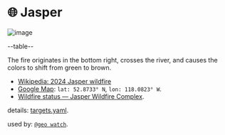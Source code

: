 # 🌐 Jasper

![image](https://kamangir-public.s3.ca-central-1.amazonaws.com/geo-watch-2024-09-06-Jasper-a/geo-watch-2024-09-06-Jasper-a-2X.gif?raw=true&random=mJahtfyzlU0VkVYT)

--table--

The fire originates in the bottom right, crosses the river, and causes the colors to shift from green to brown.

- [Wikipedia: 2024 Jasper wildfire](https://en.wikipedia.org/wiki/2024_Jasper_wildfire)
- [Google Map](https://maps.app.goo.gl/o5tGW4tH5S6j4vso9): `lat: 52.8733° N`, `lon: 118.0823° W`.
- [Wildfire status — Jasper Wildfire Complex](https://parks.canada.ca/pn-np/ab/jasper/visit/feu-alert-fire/feudeforet-wildfire).

details: [targets.yaml](../targets.yaml).

used by: [`@geo watch`](../).